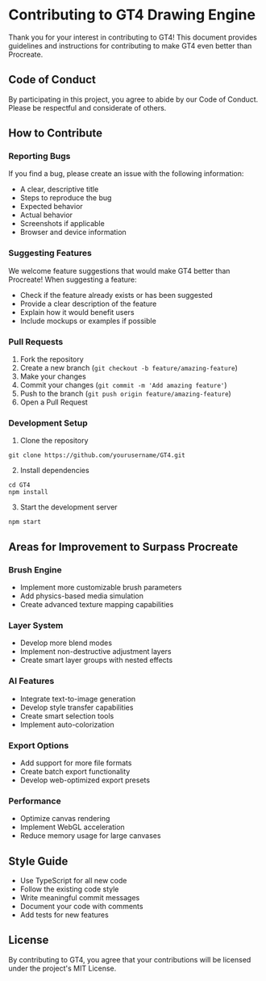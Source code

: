 # Contributing to GT4 Drawing Engine

Thank you for your interest in contributing to GT4! This document provides guidelines and instructions for contributing to make GT4 even better than Procreate.

## Code of Conduct

By participating in this project, you agree to abide by our Code of Conduct. Please be respectful and considerate of others.

## How to Contribute

### Reporting Bugs

If you find a bug, please create an issue with the following information:
- A clear, descriptive title
- Steps to reproduce the bug
- Expected behavior
- Actual behavior
- Screenshots if applicable
- Browser and device information

### Suggesting Features

We welcome feature suggestions that would make GT4 better than Procreate! When suggesting a feature:
- Check if the feature already exists or has been suggested
- Provide a clear description of the feature
- Explain how it would benefit users
- Include mockups or examples if possible

### Pull Requests

1. Fork the repository
2. Create a new branch (`git checkout -b feature/amazing-feature`)
3. Make your changes
4. Commit your changes (`git commit -m 'Add amazing feature'`)
5. Push to the branch (`git push origin feature/amazing-feature`)
6. Open a Pull Request

### Development Setup

1. Clone the repository
```
git clone https://github.com/yourusername/GT4.git
```

2. Install dependencies
```
cd GT4
npm install
```

3. Start the development server
```
npm start
```

## Areas for Improvement to Surpass Procreate

### Brush Engine
- Implement more customizable brush parameters
- Add physics-based media simulation
- Create advanced texture mapping capabilities

### Layer System
- Develop more blend modes
- Implement non-destructive adjustment layers
- Create smart layer groups with nested effects

### AI Features
- Integrate text-to-image generation
- Develop style transfer capabilities
- Create smart selection tools
- Implement auto-colorization

### Export Options
- Add support for more file formats
- Create batch export functionality
- Develop web-optimized export presets

### Performance
- Optimize canvas rendering
- Implement WebGL acceleration
- Reduce memory usage for large canvases

## Style Guide

- Use TypeScript for all new code
- Follow the existing code style
- Write meaningful commit messages
- Document your code with comments
- Add tests for new features

## License

By contributing to GT4, you agree that your contributions will be licensed under the project's MIT License.